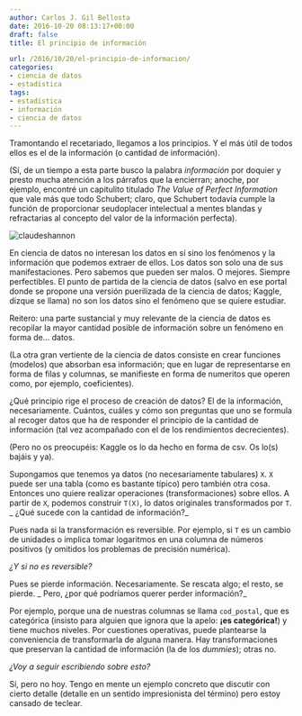 ```yaml
---
author: Carlos J. Gil Bellosta
date: 2016-10-20 08:13:17+00:00
draft: false
title: El principio de información

url: /2016/10/20/el-principio-de-informacion/
categories:
- ciencia de datos
- estadística
tags:
- estadística
- información
- ciencia de datos
---
```


Tramontando el recetariado, llegamos a los principios. Y el más útil de todos ellos es el de la información (o cantidad de información).

(Sí, de un tiempo a esta parte busco la palabra _información_ por doquier y presto mucha atención a los párrafos que la encierran; anoche, por ejemplo, encontré un capitulito titulado _The Value of Perfect Information_ que vale más que todo Schubert; claro, que Schubert todavía cumple la función de proporcionar seudoplacer intelectual a mentes blandas y refractarias al concepto del valor de la información perfecta).

![claudeshannon](/wp-uploads/2016/10/claudeshannon.jpg)


En ciencia de datos no interesan los datos en sí sino los fenómenos y la información que podemos extraer de ellos. Los datos son solo una de sus manifestaciones. Pero sabemos que pueden ser malos. O mejores. Siempre perfectibles. El punto de partida de la ciencia de datos (salvo en ese portal donde se propone una versión puerilizada de la ciencia de datos; Kaggle, dizque se llama) no son los datos sino el fenómeno que se quiere estudiar.

Reitero: una parte sustancial y muy relevante de la ciencia de datos es recopilar la mayor cantidad posible de información sobre un fenómeno en forma de... datos.

(La otra gran vertiente de la ciencia de datos consiste en crear funciones (modelos) que absorban esa información; que en lugar de representarse en forma de filas y columnas, se manifieste en forma de numeritos que operen como, por ejemplo, coeficientes).

¿Qué principio rige el proceso de creación de datos? El de la información, necesariamente. Cuántos, cuáles y cómo son preguntas que uno se formula al recoger datos que ha de responder el principio de la cantidad de información (tal vez acompañado con el de los rendimientos decrecientes).

(Pero no os preocupéis: Kaggle os lo da hecho en forma de csv. Os lo(s) bajáis y ya).

Supongamos que tenemos ya datos (no necesariamente tabulares) `X`. `X` puede ser una tabla (como es bastante típico) pero también otra cosa. Entonces uno quiere realizar operaciones (transformaciones) sobre ellos. A partir de `X`, podemos construir `T(X)`, lo datos originales transformados por `T`.
_
¿Qué sucede con la cantidad de información?_

Pues nada si la transformación es reversible. Por ejemplo, si `T` es un cambio de unidades o implica tomar logaritmos en una columna de números positivos (y omitidos los problemas de precisión numérica).

_¿Y si no es reversible?_

Pues se pierde información. Necesariamente. Se rescata algo; el resto, se pierde.
_
Pero, ¿por qué podríamos querer perder información?_

Por ejemplo, porque una de nuestras columnas se llama `cod_postal`, que es categórica (insisto para alguien que ignora que la apelo: **¡es categórica!**) y tiene muchos niveles. Por cuestiones operativas, puede plantearse la conveniencia de transformarla de alguna manera. Hay transformaciones que preservan la cantidad de información (la de los _dummies_); otras no.

_¿Voy a seguir escribiendo sobre esto?_

Sí, pero no hoy. Tengo en mente un ejemplo concreto que discutir con cierto detalle (detalle en un sentido impresionista del término) pero estoy cansado de teclear.
